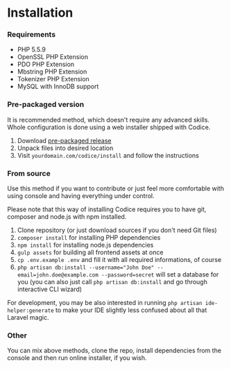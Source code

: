 # Installation

### Requirements
- PHP 5.5.9
- OpenSSL PHP Extension
- PDO PHP Extension
- Mbstring PHP Extension
- Tokenizer PHP Extension
- MySQL with InnoDB support

### Pre-packaged version
It is recommended method, which doesn't require any advanced skills. Whole configuration
is done using a web installer shipped with Codice.

1. Download [pre-packaged release](https://github.com/Sobak/Codice/releases)
2. Unpack files into desired location
3. Visit `yourdomain.com/codice/install` and follow the instructions

### From source
Use this method if you want to contribute or just feel more comfortable with using
console and having everything under control. 

Please note that this way of installing Codice requires you to have git, composer
and node.js with npm installed.

1. Clone repository (or just download sources if you don't need Git files)
2. `composer install` for installing PHP dependencies
3. `npm install` for installing node.js dependencies
4. `gulp assets` for building all frontend assets at once
5. `cp .env.example .env` and fill it with all required informations, of course
6. `php artisan db:install --username="John Doe" --email=john.doe@example.com --password=secret` will set
   a database for you (you can also just call `php artisan db:install` and go through interactive CLI wizard)

For development, you may be also interested in running `php artisan ide-helper:generate`
to make your IDE slightly less confused about all that Laravel magic.

### Other
You can mix above methods, clone the repo, install dependencies from the console
and then run online installer, if you wish.
